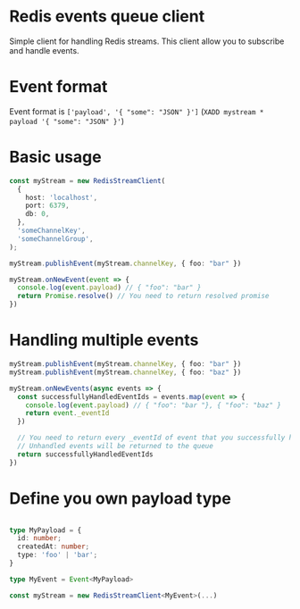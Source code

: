 # Redis events queue client
Simple client for handling Redis streams.
This client allow you to subscribe and handle events.

# Event format
Event format is `['payload', '{ "some": "JSON" }']` (`XADD mystream * payload '{ "some": "JSON" }'`)

# Basic usage

```ts
const myStream = new RedisStreamClient(
  {
    host: 'localhost',
    port: 6379,
    db: 0,
  },
  'someChannelKey',
  'someChannelGroup',
);

myStream.publishEvent(myStream.channelKey, { foo: "bar" })

myStream.onNewEvent(event => {
  console.log(event.payload) // { "foo": "bar" }
  return Promise.resolve() // You need to return resolved promise
})
```

# Handling multiple events

```ts
myStream.publishEvent(myStream.channelKey, { foo: "bar" })
myStream.publishEvent(myStream.channelKey, { foo: "baz" })

myStream.onNewEvents(async events => {
  const successfullyHandledEventIds = events.map(event => {
    console.log(event.payload) // { "foo": "bar "}, { "foo": "baz" }
    return event._eventId
  })

  // You need to return every _eventId of event that you successfully handle.
  // Unhandled events will be returned to the queue
  return successfullyHandledEventIds
})
```

# Define you own payload type

```ts

type MyPayload = {
  id: number;
  createdAt: number;
  type: 'foo' | 'bar';
}

type MyEvent = Event<MyPayload>

const myStream = new RedisStreamClient<MyEvent>(...)
```

